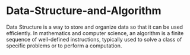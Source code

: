 # Data-Structure-and-Algorithm
Data Structure is a way to store and organize data so that it can be used efficiently.
In mathematics and computer science, an algorithm is a finite sequence of well-defined instructions, typically used to solve a class of specific problems or to perform a computation.
